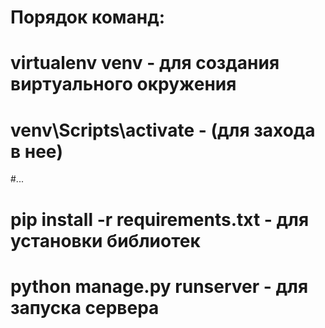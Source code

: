 # Порядок команд:
# virtualenv venv - для создания виртуального окружения
# venv\Scripts\activate - (для захода в нее)
#...
# pip install -r requirements.txt - для установки библиотек
# python manage.py runserver - для запуска сервера

